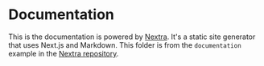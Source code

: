 # Documentation

This is the documentation is powered by [Nextra](https://nextra.site/). It's a static site generator that uses Next.js and Markdown. This folder is from the `documentation` example in the [Nextra repository](https://github.com/shuding/nextra-docs-template).
